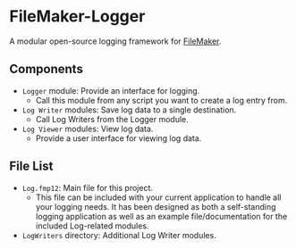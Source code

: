 # FileMaker-Logger

A modular open-source logging framework for [FileMaker](http://filemaker.com).


## Components

  - `Logger` module: Provide an interface for logging.
    - Call this module from any script you want to create a log entry from.
  - `Log Writer` modules: Save log data to a single destination.
    - Call Log Writers from the Logger module. 
  - `Log Viewer` modules: View log data.
    - Provide a user interface for viewing log data. 


## File List

  - `Log.fmp12`: Main file for this project.
    -  This file can be included with your current application to handle all your logging needs. It has been designed as both a self-standing logging application as well as an example file/documentation for the included Log-related modules.
  - `LogWriters` directory: Additional Log Writer modules.
